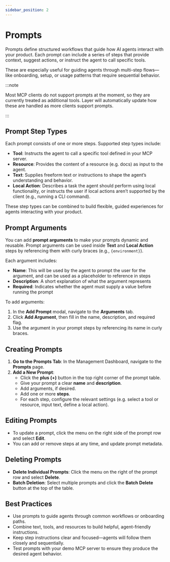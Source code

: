 ```yaml
---
sidebar_position: 2
---
```


# Prompts

Prompts define structured workflows that guide how AI agents interact with your product. Each prompt can include a series of steps that provide context, suggest actions, or instruct the agent to call specific tools.

These are especially useful for guiding agents through multi-step flows—like onboarding, setup, or usage patterns that require sequential behavior.

:::note

Most MCP clients do not support prompts at the moment, so they are currently treated as additional tools. Layer will automatically update how these are handled as more clients support prompts.

:::

## Prompt Step Types

Each prompt consists of one or more steps. Supported step types include:

- **Tool**: Instructs the agent to call a specific tool defined in your MCP server.
- **Resource**: Provides the content of a resource (e.g. docs) as input to the agent.
- **Text**: Supplies freeform text or instructions to shape the agent’s understanding and behavior.
- **Local Action**: Describes a task the agent should perform using local functionality, or instructs the user if local actions aren’t supported by the client (e.g., running a CLI command).

These step types can be combined to build flexible, guided experiences for agents interacting with your product.

## Prompt Arguments

You can add **prompt arguments** to make your prompts dynamic and reusable. Prompt arguments can be used inside **Text** and **Local Action** steps by referencing them with curly braces (e.g., `{environment}`).

Each argument includes:

- **Name**: This will be used by the agent to prompt the user for the argument, and can be used as a placeholder to reference in steps
- **Description**: A short explanation of what the argument represents
- **Required**: Indicates whether the agent must supply a value before running the prompt

To add arguments:

1. In the **Add Prompt** modal, navigate to the **Arguments** tab.
2. Click **Add Argument**, then fill in the name, description, and required flag.
3. Use the argument in your prompt steps by referencing its name in curly braces.

## Creating Prompts

1. **Go to the Prompts Tab**: In the Management Dashboard, navigate to the **Prompts** page.
2. **Add a New Prompt**:
   - Click the **plus (+)** button in the top right corner of the prompt table.
   - Give your prompt a clear **name** and **description**.
   - Add arguments, if desired.
   - Add one or more **steps**.
   - For each step, configure the relevant settings (e.g. select a tool or resource, input text, define a local action).

## Editing Prompts

- To update a prompt, click the menu on the right side of the prompt row and select **Edit**.
- You can add or remove steps at any time, and update prompt metadata.

## Deleting Prompts

- **Delete Individual Prompts**: Click the menu on the right of the prompt row and select **Delete**.
- **Batch Deletion**: Select multiple prompts and click the **Batch Delete** button at the top of the table.

## Best Practices

- Use prompts to guide agents through common workflows or onboarding paths.
- Combine text, tools, and resources to build helpful, agent-friendly instructions.
- Keep step instructions clear and focused—agents will follow them closely and sequentially.
- Test prompts with your demo MCP server to ensure they produce the desired agent behavior.
